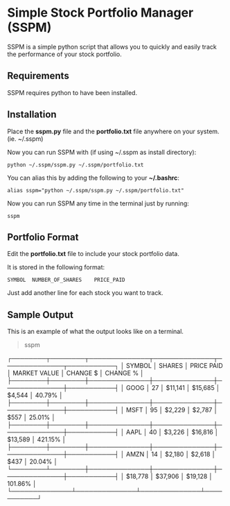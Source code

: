 # Simple Stock Portfolio Manager (SSPM)

SSPM is a simple python script that allows you to quickly and easily track the performance of your stock portfolio.

## Requirements

SSPM requires python to have been installed.

## Installation 

Place the **sspm.py** file and the **portfolio.txt** file anywhere on your system. (ie. ~/.sspm)

Now you can run SSPM with (if using ~/.sspm as install directory):

	python ~/.sspm/sspm.py ~/.sspm/portfolio.txt

You can alias this by adding the following to your **~/.bashrc**:

	alias sspm="python ~/.sspm/sspm.py ~/.sspm/portfolio.txt"

Now you can run SSPM any time in the terminal just by running:

	sspm

## Portfolio Format

Edit the **portfolio.txt** file to include your stock portfolio data.

It is stored in the following format:

	SYMBOL	NUMBER_OF_SHARES	PRICE_PAID

Just add another line for each stock you want to track.

## Sample Output

This is an example of what the output looks like on a terminal.

>sspm

┌────────┬────────┬──────────────┬──────────────┬──────────────┬───────────┐
│ SYMBOL │ SHARES │ PRICE PAID   │ MARKET VALUE │ CHANGE $     │ CHANGE %  │
├────────┼────────┼──────────────┼──────────────┼──────────────┼───────────┤
│ GOOG   │     27 │      $11,141 │      $15,685 │       $4,544 │    40.79% │
├────────┼────────┼──────────────┼──────────────┼──────────────┼───────────┤
│ MSFT   │     95 │       $2,229 │       $2,787 │         $557 │    25.01% │
├────────┼────────┼──────────────┼──────────────┼──────────────┼───────────┤
│ AAPL   │     40 │       $3,226 │      $16,816 │      $13,589 │   421.15% │
├────────┼────────┼──────────────┼──────────────┼──────────────┼───────────┤
│ AMZN   │     14 │       $2,180 │       $2,618 │         $437 │    20.04% │
└────────┴────────┼──────────────┼──────────────┼──────────────┼───────────┤
                  │      $18,778 │      $37,906 │      $19,128 │   101.86% │
                  └──────────────┴──────────────┴──────────────┴───────────┘

